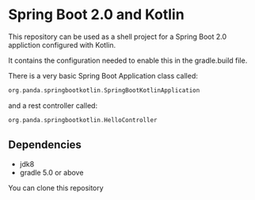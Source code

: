 # Spring Boot 2.0 and Kotlin
This repository can be used as a shell project for a Spring Boot 2.0 appliction configured with Kotlin.

It contains the configuration needed to enable this in the gradle.build file.

There is a very basic Spring Boot Application class called:
```kotlin
org.panda.springbootkotlin.SpringBootKotlinApplication
```

and a rest controller called: 

````kotlin
org.panda.springbootkotlin.HelloController
````   

## Dependencies
* jdk8
* gradle 5.0 or above


You can clone this repository
